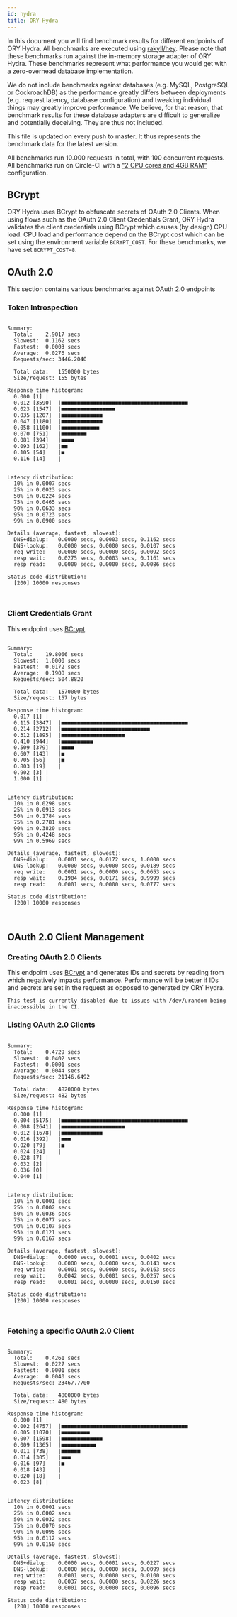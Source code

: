 ```yaml
---
id: hydra
title: ORY Hydra
---
```


In this document you will find benchmark results for different endpoints of ORY
Hydra. All benchmarks are executed using
[rakyll/hey](https://github.com/rakyll/hey). Please note that these benchmarks
run against the in-memory storage adapter of ORY Hydra. These benchmarks
represent what performance you would get with a zero-overhead database
implementation.

We do not include benchmarks against databases (e.g. MySQL, PostgreSQL or
CockroachDB) as the performance greatly differs between deployments (e.g.
request latency, database configuration) and tweaking individual things may
greatly improve performance. We believe, for that reason, that benchmark results
for these database adapters are difficult to generalize and potentially
deceiving. They are thus not included.

This file is updated on every push to master. It thus represents the benchmark
data for the latest version.

All benchmarks run 10.000 requests in total, with 100 concurrent requests. All
benchmarks run on Circle-CI with a
["2 CPU cores and 4GB RAM"](https://support.circleci.com/hc/en-us/articles/360000489307-Why-do-my-tests-take-longer-to-run-on-CircleCI-than-locally-)
configuration.

## BCrypt

ORY Hydra uses BCrypt to obfuscate secrets of OAuth 2.0 Clients. When using
flows such as the OAuth 2.0 Client Credentials Grant, ORY Hydra validates the
client credentials using BCrypt which causes (by design) CPU load. CPU load and
performance depend on the BCrypt cost which can be set using the environment
variable `BCRYPT_COST`. For these benchmarks, we have set `BCRYPT_COST=8`.

## OAuth 2.0

This section contains various benchmarks against OAuth 2.0 endpoints

### Token Introspection

```

Summary:
  Total:	2.9017 secs
  Slowest:	0.1162 secs
  Fastest:	0.0003 secs
  Average:	0.0276 secs
  Requests/sec:	3446.2040

  Total data:	1550000 bytes
  Size/request:	155 bytes

Response time histogram:
  0.000 [1]	|
  0.012 [3590]	|■■■■■■■■■■■■■■■■■■■■■■■■■■■■■■■■■■■■■■■■
  0.023 [1547]	|■■■■■■■■■■■■■■■■■
  0.035 [1207]	|■■■■■■■■■■■■■
  0.047 [1180]	|■■■■■■■■■■■■■
  0.058 [1100]	|■■■■■■■■■■■■
  0.070 [751]	|■■■■■■■■
  0.081 [394]	|■■■■
  0.093 [162]	|■■
  0.105 [54]	|■
  0.116 [14]	|


Latency distribution:
  10% in 0.0007 secs
  25% in 0.0023 secs
  50% in 0.0224 secs
  75% in 0.0465 secs
  90% in 0.0633 secs
  95% in 0.0723 secs
  99% in 0.0900 secs

Details (average, fastest, slowest):
  DNS+dialup:	0.0000 secs, 0.0003 secs, 0.1162 secs
  DNS-lookup:	0.0000 secs, 0.0000 secs, 0.0107 secs
  req write:	0.0000 secs, 0.0000 secs, 0.0092 secs
  resp wait:	0.0275 secs, 0.0003 secs, 0.1161 secs
  resp read:	0.0000 secs, 0.0000 secs, 0.0086 secs

Status code distribution:
  [200]	10000 responses



```

### Client Credentials Grant

This endpoint uses [BCrypt](#bcrypt).

```

Summary:
  Total:	19.8066 secs
  Slowest:	1.0000 secs
  Fastest:	0.0172 secs
  Average:	0.1908 secs
  Requests/sec:	504.8820

  Total data:	1570000 bytes
  Size/request:	157 bytes

Response time histogram:
  0.017 [1]	|
  0.115 [3847]	|■■■■■■■■■■■■■■■■■■■■■■■■■■■■■■■■■■■■■■■■
  0.214 [2712]	|■■■■■■■■■■■■■■■■■■■■■■■■■■■■
  0.312 [1895]	|■■■■■■■■■■■■■■■■■■■■
  0.410 [944]	|■■■■■■■■■■
  0.509 [379]	|■■■■
  0.607 [143]	|■
  0.705 [56]	|■
  0.803 [19]	|
  0.902 [3]	|
  1.000 [1]	|


Latency distribution:
  10% in 0.0298 secs
  25% in 0.0913 secs
  50% in 0.1784 secs
  75% in 0.2781 secs
  90% in 0.3820 secs
  95% in 0.4248 secs
  99% in 0.5969 secs

Details (average, fastest, slowest):
  DNS+dialup:	0.0001 secs, 0.0172 secs, 1.0000 secs
  DNS-lookup:	0.0000 secs, 0.0000 secs, 0.0189 secs
  req write:	0.0001 secs, 0.0000 secs, 0.0653 secs
  resp wait:	0.1904 secs, 0.0171 secs, 0.9999 secs
  resp read:	0.0001 secs, 0.0000 secs, 0.0777 secs

Status code distribution:
  [200]	10000 responses



```

## OAuth 2.0 Client Management

### Creating OAuth 2.0 Clients

This endpoint uses [BCrypt](#bcrypt) and generates IDs and secrets by reading
from which negatively impacts performance. Performance will be better if IDs and
secrets are set in the request as opposed to generated by ORY Hydra.

```
This test is currently disabled due to issues with /dev/urandom being inaccessible in the CI.
```

### Listing OAuth 2.0 Clients

```

Summary:
  Total:	0.4729 secs
  Slowest:	0.0402 secs
  Fastest:	0.0001 secs
  Average:	0.0044 secs
  Requests/sec:	21146.6492

  Total data:	4820000 bytes
  Size/request:	482 bytes

Response time histogram:
  0.000 [1]	|
  0.004 [5175]	|■■■■■■■■■■■■■■■■■■■■■■■■■■■■■■■■■■■■■■■■
  0.008 [2641]	|■■■■■■■■■■■■■■■■■■■■
  0.012 [1678]	|■■■■■■■■■■■■■
  0.016 [392]	|■■■
  0.020 [79]	|■
  0.024 [24]	|
  0.028 [7]	|
  0.032 [2]	|
  0.036 [0]	|
  0.040 [1]	|


Latency distribution:
  10% in 0.0001 secs
  25% in 0.0002 secs
  50% in 0.0036 secs
  75% in 0.0077 secs
  90% in 0.0107 secs
  95% in 0.0121 secs
  99% in 0.0167 secs

Details (average, fastest, slowest):
  DNS+dialup:	0.0000 secs, 0.0001 secs, 0.0402 secs
  DNS-lookup:	0.0000 secs, 0.0000 secs, 0.0143 secs
  req write:	0.0001 secs, 0.0000 secs, 0.0163 secs
  resp wait:	0.0042 secs, 0.0001 secs, 0.0257 secs
  resp read:	0.0001 secs, 0.0000 secs, 0.0150 secs

Status code distribution:
  [200]	10000 responses



```

### Fetching a specific OAuth 2.0 Client

```

Summary:
  Total:	0.4261 secs
  Slowest:	0.0227 secs
  Fastest:	0.0001 secs
  Average:	0.0040 secs
  Requests/sec:	23467.7700

  Total data:	4800000 bytes
  Size/request:	480 bytes

Response time histogram:
  0.000 [1]	|
  0.002 [4757]	|■■■■■■■■■■■■■■■■■■■■■■■■■■■■■■■■■■■■■■■■
  0.005 [1070]	|■■■■■■■■■
  0.007 [1598]	|■■■■■■■■■■■■■
  0.009 [1365]	|■■■■■■■■■■■
  0.011 [738]	|■■■■■■
  0.014 [305]	|■■■
  0.016 [97]	|■
  0.018 [43]	|
  0.020 [18]	|
  0.023 [8]	|


Latency distribution:
  10% in 0.0001 secs
  25% in 0.0002 secs
  50% in 0.0032 secs
  75% in 0.0070 secs
  90% in 0.0095 secs
  95% in 0.0112 secs
  99% in 0.0150 secs

Details (average, fastest, slowest):
  DNS+dialup:	0.0000 secs, 0.0001 secs, 0.0227 secs
  DNS-lookup:	0.0000 secs, 0.0000 secs, 0.0099 secs
  req write:	0.0001 secs, 0.0000 secs, 0.0100 secs
  resp wait:	0.0037 secs, 0.0000 secs, 0.0226 secs
  resp read:	0.0001 secs, 0.0000 secs, 0.0096 secs

Status code distribution:
  [200]	10000 responses



```
